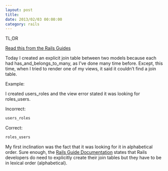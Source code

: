 ```yaml
---
layout: post
title: 
date: 2013/02/03 00:00:00
category: rails 
---
```


TL;DR 

[Read this from the Rails Guides][1]

Today I created an explicit join table between two models because each had has_and_belongs_to_many, as I’ve done many time before. Except, this time, when I tried to render one of my views, it said it couldn’t find a join table.

Example:

I created users_roles and the view error stated it was looking for roles_users.

Incorrect:

```bash
users_roles
```

Correct:

```bash
roles_users
```

My first inclination was the fact that it was looking for it in alphabetical order. Sure enough, the [Rails Guide Documentation][1] states that Rails developers do need to explicitly create their join tables but they have to be in lexical order (alphabetical).

   [1]: http://guides.rubyonrails.org/association_basics.html#creating-join-tables-for-has_and_belongs_to_many-associations
  
